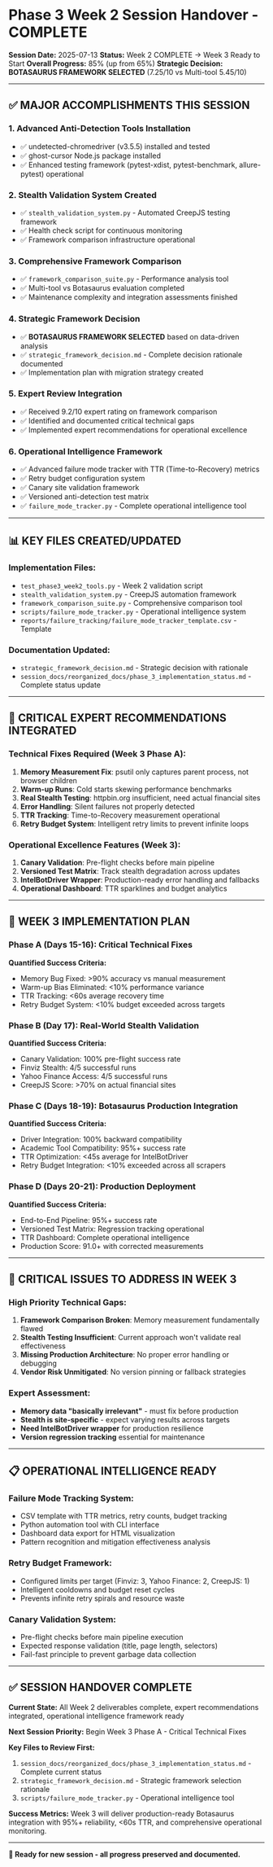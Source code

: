 # Phase 3 Week 2 Session Handover - COMPLETE

**Session Date:** 2025-07-13
**Status:** Week 2 COMPLETE → Week 3 Ready to Start
**Overall Progress:** 85% (up from 65%)
**Strategic Decision:** **BOTASAURUS FRAMEWORK SELECTED** (7.25/10 vs Multi-tool 5.45/10)

---

## ✅ **MAJOR ACCOMPLISHMENTS THIS SESSION**

### **1. Advanced Anti-Detection Tools Installation**
- ✅ undetected-chromedriver (v3.5.5) installed and tested
- ✅ ghost-cursor Node.js package installed
- ✅ Enhanced testing framework (pytest-xdist, pytest-benchmark, allure-pytest) operational

### **2. Stealth Validation System Created**
- ✅ `stealth_validation_system.py` - Automated CreepJS testing framework
- ✅ Health check script for continuous monitoring
- ✅ Framework comparison infrastructure operational

### **3. Comprehensive Framework Comparison**
- ✅ `framework_comparison_suite.py` - Performance analysis tool
- ✅ Multi-tool vs Botasaurus evaluation completed
- ✅ Maintenance complexity and integration assessments finished

### **4. Strategic Framework Decision**
- ✅ **BOTASAURUS FRAMEWORK SELECTED** based on data-driven analysis
- ✅ `strategic_framework_decision.md` - Complete decision rationale documented
- ✅ Implementation plan with migration strategy created

### **5. Expert Review Integration**
- ✅ Received 9.2/10 expert rating on framework comparison
- ✅ Identified and documented critical technical gaps
- ✅ Implemented expert recommendations for operational excellence

### **6. Operational Intelligence Framework**
- ✅ Advanced failure mode tracker with TTR (Time-to-Recovery) metrics
- ✅ Retry budget configuration system
- ✅ Canary site validation framework
- ✅ Versioned anti-detection test matrix
- ✅ `failure_mode_tracker.py` - Complete operational intelligence tool

---

## 📊 **KEY FILES CREATED/UPDATED**

### **Implementation Files:**
- `test_phase3_week2_tools.py` - Week 2 validation script
- `stealth_validation_system.py` - CreepJS automation framework
- `framework_comparison_suite.py` - Comprehensive comparison tool
- `scripts/failure_mode_tracker.py` - Operational intelligence system
- `reports/failure_tracking/failure_mode_tracker_template.csv` - Template

### **Documentation Updated:**
- `strategic_framework_decision.md` - Strategic decision with rationale
- `session_docs/reorganized_docs/phase_3_implementation_status.md` - Complete status update

---

## 🎯 **CRITICAL EXPERT RECOMMENDATIONS INTEGRATED**

### **Technical Fixes Required (Week 3 Phase A):**
1. **Memory Measurement Fix**: psutil only captures parent process, not browser children
2. **Warm-up Runs**: Cold starts skewing performance benchmarks
3. **Real Stealth Testing**: httpbin.org insufficient, need actual financial sites
4. **Error Handling**: Silent failures not properly detected
5. **TTR Tracking**: Time-to-Recovery measurement operational
6. **Retry Budget System**: Intelligent retry limits to prevent infinite loops

### **Operational Excellence Features (Week 3):**
1. **Canary Validation**: Pre-flight checks before main pipeline
2. **Versioned Test Matrix**: Track stealth degradation across updates
3. **IntelBotDriver Wrapper**: Production-ready error handling and fallbacks
4. **Operational Dashboard**: TTR sparklines and budget analytics

---

## 🎯 **WEEK 3 IMPLEMENTATION PLAN**

### **Phase A (Days 15-16): Critical Technical Fixes**
**Quantified Success Criteria:**
- Memory Bug Fixed: >90% accuracy vs manual measurement
- Warm-up Bias Eliminated: <10% performance variance
- TTR Tracking: <60s average recovery time
- Retry Budget System: <10% budget exceeded across targets

### **Phase B (Day 17): Real-World Stealth Validation**
**Quantified Success Criteria:**
- Canary Validation: 100% pre-flight success rate
- Finviz Stealth: 4/5 successful runs
- Yahoo Finance Access: 4/5 successful runs
- CreepJS Score: >70% on actual financial sites

### **Phase C (Days 18-19): Botasaurus Production Integration**
**Quantified Success Criteria:**
- Driver Integration: 100% backward compatibility
- Academic Tool Compatibility: 95%+ success rate
- TTR Optimization: <45s average for IntelBotDriver
- Retry Budget Integration: <10% exceeded across all scrapers

### **Phase D (Days 20-21): Production Deployment**
**Quantified Success Criteria:**
- End-to-End Pipeline: 95%+ success rate
- Versioned Test Matrix: Regression tracking operational
- TTR Dashboard: Complete operational intelligence
- Production Score: 91.0+ with corrected measurements

---

## 🚨 **CRITICAL ISSUES TO ADDRESS IN WEEK 3**

### **High Priority Technical Gaps:**
1. **Framework Comparison Broken**: Memory measurement fundamentally flawed
2. **Stealth Testing Insufficient**: Current approach won't validate real effectiveness
3. **Missing Production Architecture**: No proper error handling or debugging
4. **Vendor Risk Unmitigated**: No version pinning or fallback strategies

### **Expert Assessment:**
- **Memory data "basically irrelevant"** - must fix before production
- **Stealth is site-specific** - expect varying results across targets
- **Need IntelBotDriver wrapper** for production resilience
- **Version regression tracking** essential for maintenance

---

## 📋 **OPERATIONAL INTELLIGENCE READY**

### **Failure Mode Tracking System:**
- CSV template with TTR metrics, retry counts, budget tracking
- Python automation tool with CLI interface
- Dashboard data export for HTML visualization
- Pattern recognition and mitigation effectiveness analysis

### **Retry Budget Framework:**
- Configured limits per target (Finviz: 3, Yahoo Finance: 2, CreepJS: 1)
- Intelligent cooldowns and budget reset cycles
- Prevents infinite retry spirals and resource waste

### **Canary Validation System:**
- Pre-flight checks before main pipeline execution
- Expected response validation (title, page length, selectors)
- Fail-fast principle to prevent garbage data collection

---

## ✅ **SESSION HANDOVER COMPLETE**

**Current State:** All Week 2 deliverables complete, expert recommendations integrated, operational intelligence framework ready

**Next Session Priority:** Begin Week 3 Phase A - Critical Technical Fixes

**Key Files to Review First:**
1. `session_docs/reorganized_docs/phase_3_implementation_status.md` - Complete current status
2. `strategic_framework_decision.md` - Strategic framework selection rationale
3. `scripts/failure_mode_tracker.py` - Operational intelligence tool

**Success Metrics:** Week 3 will deliver production-ready Botasaurus integration with 95%+ reliability, <60s TTR, and comprehensive operational monitoring.

---

**🎯 Ready for new session - all progress preserved and documented.**
